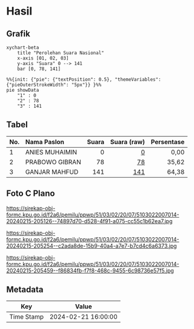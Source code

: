 # Hasil

## Grafik

```mermaid
xychart-beta
    title "Perolehan Suara Nasional"
    x-axis [01, 02, 03]
    y-axis "Suara" 0 --> 141
    bar [0, 78, 141]
```

```mermaid
%%{init: {"pie": {"textPosition": 0.5}, "themeVariables": {"pieOuterStrokeWidth": "5px"}} }%%
pie showData
    "1" : 0
    "2" : 78
    "3" : 141
```

## Tabel

| No. | Nama Paslon    | Suara | Suara (raw) | Persentase |
|:--- |:-------------- | -----:| -----------:| ----------:|
| 1   | ANIES MUHAIMIN | 0     | [0][p-1]    | 0,00       |
| 2   | PRABOWO GIBRAN | 78    | [78][p-2]   | 35,62      |
| 3   | GANJAR MAHFUD  | 141   | [141][p-3]  | 64,38      |


[p-1]: https://github.com/gigit-pemilu/pemilu-2024/blob/main/pilpres/hitung-suara/sub/51-bali/sub/03-badung/sub/02-mengwi/sub/2007-sembung/sub/014-tps/sub/paslon-1.txt
[p-2]: https://github.com/gigit-pemilu/pemilu-2024/blob/main/pilpres/hitung-suara/sub/51-bali/sub/03-badung/sub/02-mengwi/sub/2007-sembung/sub/014-tps/sub/paslon-2.txt
[p-3]: https://github.com/gigit-pemilu/pemilu-2024/blob/main/pilpres/hitung-suara/sub/51-bali/sub/03-badung/sub/02-mengwi/sub/2007-sembung/sub/014-tps/sub/paslon-3.txt

## Foto C Plano

https://sirekap-obj-formc.kpu.go.id/f2a6/pemilu/ppwp/51/03/02/20/07/5103022007014-20240215-205126--74897d70-d528-4f91-a075-cc55c1b62ea7.jpg

https://sirekap-obj-formc.kpu.go.id/f2a6/pemilu/ppwp/51/03/02/20/07/5103022007014-20240215-205254--c2ada8de-15b9-40a4-a7e7-b7cd4c6a6373.jpg

https://sirekap-obj-formc.kpu.go.id/f2a6/pemilu/ppwp/51/03/02/20/07/5103022007014-20240215-205459--f86834fb-f7f8-468c-9455-6c98736e57f5.jpg


## Metadata

| Key        | Value               |
| ---------- | ------------------- |
| Time Stamp | 2024-02-21 16:00:00 |



